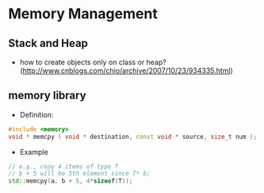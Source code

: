 # Memory Management

## Stack and Heap
- how to create objects only on class or heap? (http://www.cnblogs.com/chio/archive/2007/10/23/934335.html)

## memory library
- Definition:
```cpp
#include <memory>
void * memcpy ( void * destination, const void * source, size_t num );
```
- Example
```cpp
// e.g., copy 4 items of type T
// b + 5 will be 5th element since T* b;
std::memcpy(a, b + 5, 4*sizeof(T));
```